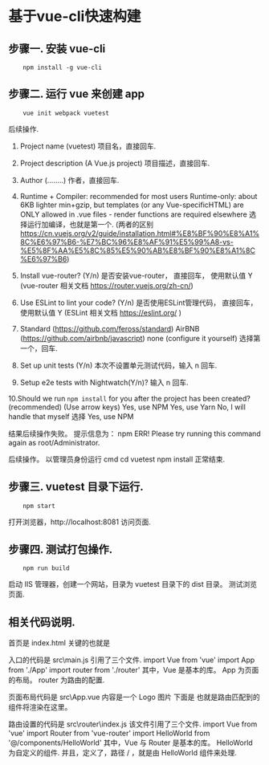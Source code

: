 # 基于vue-cli快速构建


## 步骤一. 安装 vue-cli

		npm install -g vue-cli



## 步骤二. 运行 vue  来创建 app

		vue init webpack vuetest

后续操作.
1. Project name (vuetest)
项目名，直接回车.

2. Project description (A Vue.js project)
项目描述，直接回车.

3. Author (........)
作者，直接回车.

4. Runtime + Compiler: recommended for most users
   Runtime-only: about 6KB lighter min+gzip, but templates (or any Vue-specificHTML) are ONLY allowed in .vue files - render functions are required elsewhere
选择运行加编译，也就是第一个.
(两者的区别 https://cn.vuejs.org/v2/guide/installation.html#%E8%BF%90%E8%A1%8C%E6%97%B6-%E7%BC%96%E8%AF%91%E5%99%A8-vs-%E5%8F%AA%E5%8C%85%E5%90%AB%E8%BF%90%E8%A1%8C%E6%97%B6)

5. Install vue-router? (Y/n)
是否安装vue-router， 直接回车， 使用默认值 Y
(vue-router 相关文档  https://router.vuejs.org/zh-cn/)

6. Use ESLint to lint your code? (Y/n)
是否使用ESLint管理代码， 直接回车，使用默认值 Y
(ESLint 相关文档 https://eslint.org/ )

7. Standard (https://github.com/feross/standard)
   AirBNB (https://github.com/airbnb/javascript)
   none (configure it yourself)
选择第一个，回车.

8. Set up unit tests (Y/n)
本次不设置单元测试代码，输入 n  回车.

9. Setup e2e tests with Nightwatch(Y/n)?
输入 n  回车.

10.Should we run `npm install` for you after the project has been created? (recommended) (Use arrow keys)
   Yes, use NPM
   Yes, use Yarn
   No, I will handle that myself
选择 Yes, use NPM


结果后续操作失败。
提示信息为：
npm ERR! Please try running this command again as root/Administrator.


后续操作。
以管理员身份运行 cmd
cd vuetest
npm install
正常结束.


## 步骤三. vuetest 目录下运行.

		npm start

打开浏览器，http://localhost:8081
访问页面.



## 步骤四. 测试打包操作.

		npm run build

启动 IIS 管理器，创建一个网站，目录为  vuetest 目录下的 dist 目录。
测试浏览页面.



## 相关代码说明.

首页是 index.html
关键的也就是 <div id="app"></div>


入口的代码是 src\main.js
引用了三个文件.
import Vue from 'vue'
import App from './App'
import router from './router'
其中，Vue 是基本的库。
App 为页面的布局。
router 为路由的配置.


页面布局代码是 src\App.vue
内容是一个 Logo 图片
下面是 <router-view/>
也就是路由匹配到的组件将渲染在这里。


路由设置的代码是 src\router\index.js
该文件引用了三个文件.
import Vue from 'vue'
import Router from 'vue-router'
import HelloWorld from '@/components/HelloWorld'
其中，Vue 与 Router 是基本的库。
HelloWorld 为自定义的组件.
并且，定义了，路径 / ，就是由 HelloWorld 组件来处理.

